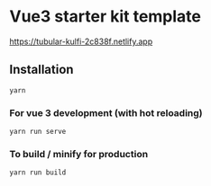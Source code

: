 # Vue3 starter kit template

https://tubular-kulfi-2c838f.netlify.app

## Installation
```
yarn
```

### For vue 3 development (with hot reloading)
```
yarn run serve
```

### To build / minify for production
```
yarn run build
```

